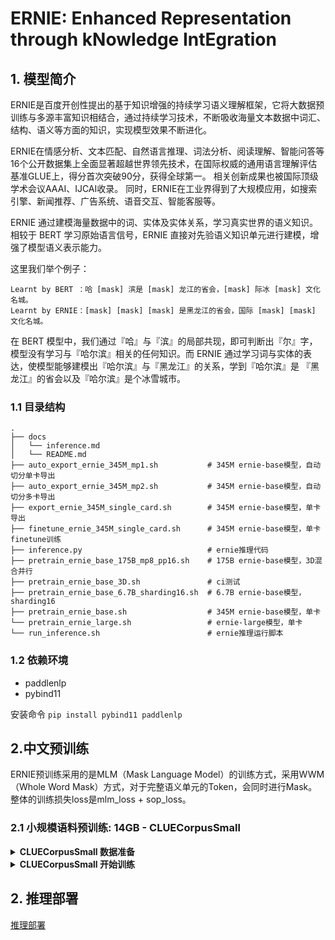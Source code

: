 # ERNIE: Enhanced Representation through kNowledge IntEgration


## 1. 模型简介

ERNIE是百度开创性提出的基于知识增强的持续学习语义理解框架，它将大数据预训练与多源丰富知识相结合，通过持续学习技术，不断吸收海量文本数据中词汇、结构、语义等方面的知识，实现模型效果不断进化。

ERNIE在情感分析、文本匹配、自然语言推理、词法分析、阅读理解、智能问答等16个公开数据集上全面显著超越世界领先技术，在国际权威的通用语言理解评估基准GLUE上，得分首次突破90分，获得全球第一。
相关创新成果也被国际顶级学术会议AAAI、IJCAI收录。
同时，ERNIE在工业界得到了大规模应用，如搜索引擎、新闻推荐、广告系统、语音交互、智能客服等。

ERNIE 通过建模海量数据中的词、实体及实体关系，学习真实世界的语义知识。相较于 BERT 学习原始语言信号，ERNIE 直接对先验语义知识单元进行建模，增强了模型语义表示能力。

这里我们举个例子：
```
Learnt by BERT ：哈 [mask] 滨是 [mask] 龙江的省会，[mask] 际冰 [mask] 文化名城。
Learnt by ERNIE：[mask] [mask] [mask] 是黑龙江的省会，国际 [mask] [mask] 文化名城。
```
在 BERT 模型中，我们通过『哈』与『滨』的局部共现，即可判断出『尔』字，模型没有学习与『哈尔滨』相关的任何知识。而 ERNIE 通过学习词与实体的表达，使模型能够建模出『哈尔滨』与『黑龙江』的关系，学到『哈尔滨』是 『黑龙江』的省会以及『哈尔滨』是个冰雪城市。


### 1.1 目录结构

```text
.
├── docs
│   └── inference.md
│   └── README.md
├── auto_export_ernie_345M_mp1.sh           # 345M ernie-base模型，自动切分单卡导出
├── auto_export_ernie_345M_mp2.sh           # 345M ernie-base模型，自动切分多卡导出
├── export_ernie_345M_single_card.sh        # 345M ernie-base模型，单卡导出
├── finetune_ernie_345M_single_card.sh      # 345M ernie-base模型，单卡finetune训练
├── inference.py                            # ernie推理代码
├── pretrain_ernie_base_175B_mp8_pp16.sh    # 175B ernie-base模型，3D混合并行
├── pretrain_ernie_base_3D.sh               # ci测试
├── pretrain_ernie_base_6.7B_sharding16.sh  # 6.7B ernie-base模型，sharding16
├── pretrain_ernie_base.sh                  # 345M ernie-base模型，单卡
└── pretrain_ernie_large.sh                 # ernie-large模型，单卡  
└── run_inference.sh                        # ernie推理运行脚本    
```



### 1.2 依赖环境

- paddlenlp
- pybind11

安装命令 `pip install pybind11 paddlenlp`


## 2.中文预训练

ERNIE预训练采用的是MLM（Mask Language Model）的训练方式，采用WWM（Whole Word Mask）方式，对于完整语义单元的Token，会同时进行Mask。整体的训练损失loss是mlm_loss + sop_loss。


### 2.1 小规模语料预训练: 14GB - CLUECorpusSmall

<details>
<summary><b>CLUECorpusSmall 数据准备</b></summary>

#### 数据准备
数据下载部分请参考[data_tools](https://github.com/PaddlePaddle/PaddleFleetX/tree/develop/ppfleetx/data/data_tools/ernie/preprocess/docs/CLUECorpusSmall.md)目录，根据文档中`CLUECorpusSmall 数据集处理教程`，下载数据。下载好后:

解压文件
```shell
unzip comment2019zh_corpus.zip -d  clue_corpus_small_14g/comment2019zh_corpus
unzip news2016zh_corpus.zip    -d  clue_corpus_small_14g/news2016zh_corpus
unzip webText2019zh_corpus.zip -d  clue_corpus_small_14g/webText2019zh_corpus
unzip wiki2019zh_corpus.zip    -d  clue_corpus_small_14g/wiki2019zh_corpus
```
将txt文件转换为jsonl格式
```
python ./ppfleetx/data/data_tools/ernie/preprocess/trans_to_json.py  --input_path ./clue_corpus_small_14g --output_path clue_corpus_small_14g.jsonl
```
现在我们得到了jsonl格式的数据集，下面是针对训练任务的数据集应用，此处以ernie为例。
```
python -u  ./ppfleetx/data/data_tools/ernie/preprocess/create_pretraining_data.py \
    --model_name ernie-1.0-base-zh \
    --tokenizer_name ErnieTokenizer \
    --input_path clue_corpus_small_14g.jsonl \
    --split_sentences\
    --chinese \
    --cn_whole_word_segment \
    --cn_seg_func jieba \
    --output_prefix clue_corpus_small_14g_20220104 \
    --workers 48 \
    --log_interval 10000
```
数据共有文档`15702702`条左右，由于分词比较耗时，大概一小时左右可以完成。在当前目录下产出训练所需数据。
```
clue_corpus_small_14g_20220104_ids.npy
clue_corpus_small_14g_20220104_idx.npz
```

</details>


<details>
<summary><b>CLUECorpusSmall 开始训练</b></summary>

#### 开始训练


将制作好的数据`clue_corpus_small_14g_20220104_ids.npy,clue_corpus_small_14g_20220104_idx.npz`移动到input_dir中，即可开始训练。


除了单卡训练，飞桨还支持数据并行、混合并行、自动并行、重计算等多种分布式策略，减少显存占用、加速训练，达到大模型可训练且训得快的效果。在模型训练前，需要根据模型规模选择合适的并行策略。下面分别从单卡训练、混合并行训练和自动并行训练三个方面来介绍ERNIE模型训练的配置文件和启动方式。


- 单卡训练

```shell
cd PaddleFleetX # 如果已在 PaddleFleetX 根目录下，则忽略

# 345M
python tools/train.py -c ppfleetx/configs/nlp/ernie/pretrain_ernie_base_345M_single_card.yaml 
```

- 混合并行

```shell
cd PaddleFleetX # 如果已在 PaddleFleetX 根目录下，则忽略

# 175B run_pretrain
log_dir=log_175B
python -m paddle.distributed.launch --log_dir $log_dir --devices "0,1,2,3,4,5,6,7" \
    ./tools/train.py \
    -c ./ppfleetx/configs/nlp/ernie/pretrain_ernie_base_175B_mp8_pp16.yaml

```

## 3.下游任务微调
基于训练中产出的checkpoint，用户可以快速对当前模型效果进行评估。PaddleFleetX已经适配了主流下游任务 —— 序列分类，用户可以根据自己的需求，评估自己所需的数据集。

#### 运行实例

- 单卡训练

```
cd PaddleFleetX # 如果已在 PaddleFleetX 根目录下，则忽略

python tools/train.py -c ppfleetx/configs/nlp/ernie/finetune_ernie_345M_single_card.yaml
```


- 数据并行

```
cd PaddleFleetX # 如果已在 PaddleFleetX 根目录下，则忽略

log_dir=log_dp8
python -m paddle.distributed.launch --log_dir $log_dir --devices "0,1,2,3,4,5,6,7" \
    ./tools/train.py \
    -c ./ppfleetx/configs/nlp/ernie/finetune_ernie_345M_single_card.yaml \
    -o Model.use_recompute=True
```
</details>

## 2. 推理部署

[推理部署](inference.md)
